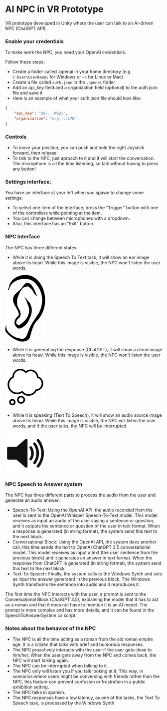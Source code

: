 # AI NPC in VR Prototype
VR prototype developed in Unity where the user can talk to an AI-driven NPC (ChatGPT API).

### Enable your credentials
To make work the NPC, you need your OpenAI credentials.

Follow these steps:

- Create a folder called .openai in your home directory (e.g. `C:User\UserName\` for Windows or `~\` for Linux or Mac)
- Create a file called `auth.json` in the `.openai` folder
- Add an api_key field and a organization field (optional) to the auth.json file and save it
- Here is an example of what your auth.json file should look like:

```json
{
    "api_key": "sk-...W6yi",
    "organization": "org-...L7W"
}
```

### Controls
- To move your position, you can push and hold the right Joystick forward, then release.
- To talk to the NPC, just aproach to it and it will start the conversation. The microphone is all the time listening, so talk without having to press any button!

### Settings interface.
You have an interface at your left when you spawn to change some settings:
- To select one item of the interface, press the "Trigger" button with one of the controllers while pointing at the item.
- You can change between microphones with a dropdown.
- Also, this interface has an "Exit" button.

### NPC Interface
The NPC has three different states:

- While it is doing the Speech To Text task, it will show an ear image above its head. While this image is visible, the NPC won't listen the user words.

<img src="https://github.com/oscardelgado02/AI-NPC-in-VR-Prototype/blob/main/Assets/Sprites/Listen.png" width="128"/>

- While it is generating the response (ChatGPT), it will show a cloud image above its head. While this image is visible, the NPC won't listen the user words.

<img src="https://github.com/oscardelgado02/AI-NPC-in-VR-Prototype/blob/main/Assets/Sprites/Think.png" width="128"/>

- While it is speaking (Text To Speech), it will show an audio source image above its head. While this image is visible, the NPC will listen the user words, and if the user talks, the NPC will be interrupted.

<img src="https://github.com/oscardelgado02/AI-NPC-in-VR-Prototype/blob/main/Assets/Sprites/Speak.png" width="128"/>

### NPC Speech to Answer system
The NPC has three different parts to process the audio from the user and generate an audio answer:

- Speech-To-Text: Using the OpenAI API, the audio recorded from the user is sent to the OpenAI Whisper Speech-To-Text model. This model receives as input an audio of the user saying a sentence or question, and it outputs the sentence or question of the user in text format. When a response is generated (in string format), the system send this text to the next block.
- Conversational Block: Using the OpenAI API, the system does another call, this time sends the text to OpenAI ChatGPT 3.5 conversational model. This model receives as input a text (the user sentence from the previous block) and it generates an answer in text format. When the response from ChatGPT is generated (in string format), the system send this text to the next block.
- Text-To-Speech: Finally, the system calls to the Windows Synth and sets as input the answer generated in the previous block. The Windows Synth transforms the sentence into audio and it reproduces it.

The first time the NPC interacts with the user, a prompt is sent to the Conversational Block (ChatGPT 3.5), explaining the model that it has to act as a roman and that it does not have to mention it is an AI model. The prompt is more complex and has more details, and it can be found in the SpeechToAnswerSystem.cs script.

### Notes about the behavior of the NPC
- The NPC is all the time acting as a roman from the old roman empire age. It is a citizen that talks with brief and humorous responses.
- The NPC proactively interacts with the user if the user gets close to him/her. When the user gets away from the NPC and comes back, the NPC will start talking again.
- The NPC can be interrupted when talking to it.
- The NPC only will listen you if you talk looking at it. This way, in scenarios where users might be conversing with friends rather than the NPC, this feature can prevent confusion or frustration in a public exhibition setting.
- The NPC talks in spanish.
- The NPC responses have a low latency, as one of the tasks, the Text To Speech task, is processed by the Windows Synth.
